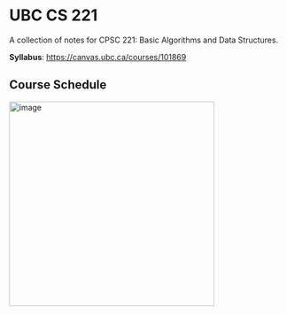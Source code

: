 # UBC CS 221
A collection of notes for CPSC 221: Basic Algorithms and Data Structures.

**Syllabus**: https://canvas.ubc.ca/courses/101869
## Course Schedule
<img width="370" alt="image" src="https://user-images.githubusercontent.com/5387769/189511112-61bdb33c-787d-494c-97ee-7aae1599dccb.png">

